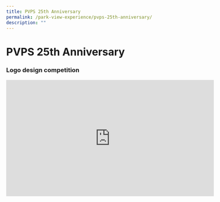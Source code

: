 ```yaml
---
title: PVPS 25th Anniversary
permalink: /park-view-experience/pvps-25th-anniversary/
description: ""
---
```

# **PVPS 25th Anniversary**

### Logo design competition


<iframe width="560" height="315" src="https://www.youtube.com/embed/iTgd043Lgvw" title="YouTube video player" frameborder="0" allow="accelerometer; autoplay; clipboard-write; encrypted-media; gyroscope; picture-in-picture" allowfullscreen></iframe>


